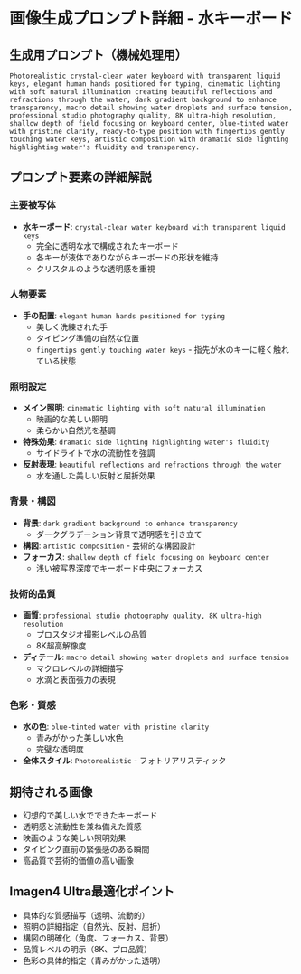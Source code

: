 # 画像生成プロンプト詳細 - 水キーボード

## 生成用プロンプト（機械処理用）
```
Photorealistic crystal-clear water keyboard with transparent liquid keys, elegant human hands positioned for typing, cinematic lighting with soft natural illumination creating beautiful reflections and refractions through the water, dark gradient background to enhance transparency, macro detail showing water droplets and surface tension, professional studio photography quality, 8K ultra-high resolution, shallow depth of field focusing on keyboard center, blue-tinted water with pristine clarity, ready-to-type position with fingertips gently touching water keys, artistic composition with dramatic side lighting highlighting water's fluidity and transparency.
```

## プロンプト要素の詳細解説

### 主要被写体
- **水キーボード**: `crystal-clear water keyboard with transparent liquid keys`
  - 完全に透明な水で構成されたキーボード
  - 各キーが液体でありながらキーボードの形状を維持
  - クリスタルのような透明感を重視

### 人物要素
- **手の配置**: `elegant human hands positioned for typing`
  - 美しく洗練された手
  - タイピング準備の自然な位置
  - `fingertips gently touching water keys` - 指先が水のキーに軽く触れている状態

### 照明設定
- **メイン照明**: `cinematic lighting with soft natural illumination`
  - 映画的な美しい照明
  - 柔らかい自然光を基調
- **特殊効果**: `dramatic side lighting highlighting water's fluidity`
  - サイドライトで水の流動性を強調
- **反射表現**: `beautiful reflections and refractions through the water`
  - 水を通した美しい反射と屈折効果

### 背景・構図
- **背景**: `dark gradient background to enhance transparency`
  - ダークグラデーション背景で透明感を引き立て
- **構図**: `artistic composition` - 芸術的な構図設計
- **フォーカス**: `shallow depth of field focusing on keyboard center`
  - 浅い被写界深度でキーボード中央にフォーカス

### 技術的品質
- **画質**: `professional studio photography quality, 8K ultra-high resolution`
  - プロスタジオ撮影レベルの品質
  - 8K超高解像度
- **ディテール**: `macro detail showing water droplets and surface tension`
  - マクロレベルの詳細描写
  - 水滴と表面張力の表現

### 色彩・質感
- **水の色**: `blue-tinted water with pristine clarity`
  - 青みがかった美しい水色
  - 完璧な透明度
- **全体スタイル**: `Photorealistic` - フォトリアリスティック

## 期待される画像
- 幻想的で美しい水でできたキーボード
- 透明感と流動性を兼ね備えた質感
- 映画のような美しい照明効果
- タイピング直前の緊張感のある瞬間
- 高品質で芸術的価値の高い画像

## Imagen4 Ultra最適化ポイント
- 具体的な質感描写（透明、流動的）
- 照明の詳細指定（自然光、反射、屈折）
- 構図の明確化（角度、フォーカス、背景）
- 品質レベルの明示（8K、プロ品質）
- 色彩の具体的指定（青みがかった透明）